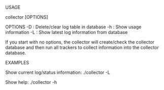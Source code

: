 USAGE

   collector [OPTIONS]

OPTIONS
        -D              : Delete/clear log table in database
        -h              : Show usage information
        -L              : Show latest log information from database

  If you start with no options, the collector will create/check the collector
  database and then run all trackers to collect information into the
  collector database.

EXAMPLES

  Show current log/status information:
  ./collector -L     

  Show help:
  ./collector -h